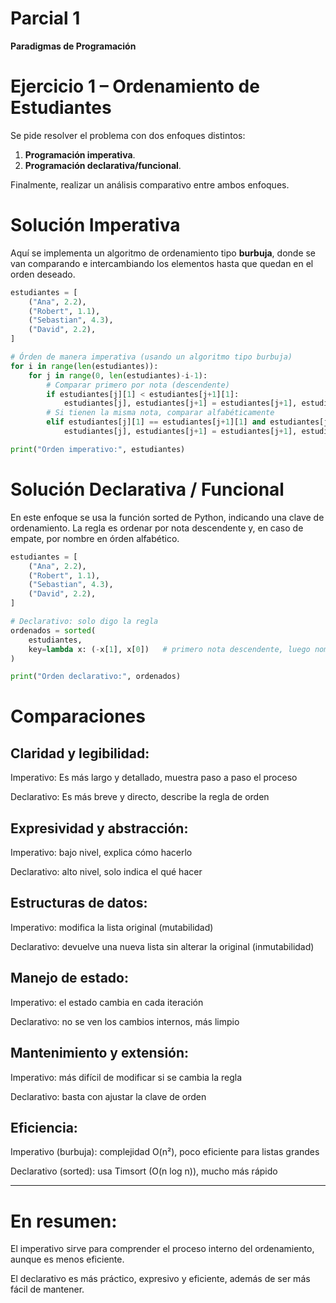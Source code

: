 # Parcial 1
**Paradigmas de Programación**

# Ejercicio 1 – Ordenamiento de Estudiantes  
Se pide resolver el problema con dos enfoques distintos:
1. **Programación imperativa**.  
2. **Programación declarativa/funcional**.  

Finalmente, realizar un análisis comparativo entre ambos enfoques.

# Solución Imperativa
Aquí se implementa un algoritmo de ordenamiento tipo **burbuja**, donde se van comparando e intercambiando los elementos hasta que quedan en el orden deseado.
```python
estudiantes = [
    ("Ana", 2.2),
    ("Robert", 1.1),
    ("Sebastian", 4.3),
    ("David", 2.2),
]

# Órden de manera imperativa (usando un algoritmo tipo burbuja)
for i in range(len(estudiantes)):
    for j in range(0, len(estudiantes)-i-1):
        # Comparar primero por nota (descendente)
        if estudiantes[j][1] < estudiantes[j+1][1]:
            estudiantes[j], estudiantes[j+1] = estudiantes[j+1], estudiantes[j]
        # Si tienen la misma nota, comparar alfabéticamente
        elif estudiantes[j][1] == estudiantes[j+1][1] and estudiantes[j][0] > estudiantes[j+1][0]:
            estudiantes[j], estudiantes[j+1] = estudiantes[j+1], estudiantes[j]

print("Orden imperativo:", estudiantes)
```
# Solución Declarativa / Funcional
En este enfoque se usa la función sorted de Python, indicando una clave de ordenamiento.
La regla es ordenar por nota descendente y, en caso de empate, por nombre en órden alfabético.
```python
estudiantes = [
    ("Ana", 2.2),
    ("Robert", 1.1),
    ("Sebastian", 4.3),
    ("David", 2.2),
]

# Declarativo: solo digo la regla
ordenados = sorted(
    estudiantes,
    key=lambda x: (-x[1], x[0])   # primero nota descendente, luego nombre ascendente
)

print("Orden declarativo:", ordenados)

```
# Comparaciones
## Claridad y legibilidad:
Imperativo: Es más largo y detallado, muestra paso a paso el proceso

Declarativo: Es más breve y directo, describe la regla de orden

## Expresividad y abstracción:
Imperativo: bajo nivel, explica cómo hacerlo

Declarativo: alto nivel, solo indica el qué hacer

## Estructuras de datos:
Imperativo: modifica la lista original (mutabilidad)

Declarativo: devuelve una nueva lista sin alterar la original (inmutabilidad)

## Manejo de estado:
Imperativo: el estado cambia en cada iteración

Declarativo: no se ven los cambios internos, más limpio

## Mantenimiento y extensión:
Imperativo: más difícil de modificar si se cambia la regla

Declarativo: basta con ajustar la clave de orden

## Eficiencia:
Imperativo (burbuja): complejidad O(n²), poco eficiente para listas grandes

Declarativo (sorted): usa Timsort (O(n log n)), mucho más rápido

-----------------------------------------------------------------------------------------------------
# En resumen:
El imperativo sirve para comprender el proceso interno del ordenamiento, aunque es menos eficiente.

El declarativo es más práctico, expresivo y eficiente, además de ser más fácil de mantener.
